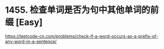 # 1455. 检查单词是否为句中其他单词的前缀 [Easy]

<https://leetcode-cn.com/problems/check-if-a-word-occurs-as-a-prefix-of-any-word-in-a-sentence/>
